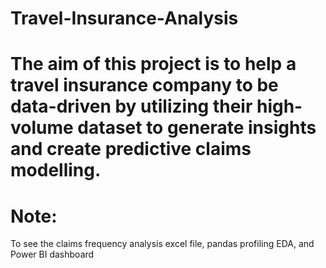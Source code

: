 # Travel-Insurance-Analysis

# The aim of this project is to help a travel insurance company to be data-driven by utilizing their high-volume dataset to generate insights and create predictive claims modelling.

# Note:
To see the claims frequency analysis excel file, pandas profiling EDA, and Power BI dashboard

